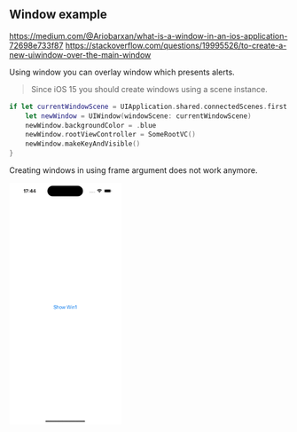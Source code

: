 ## Window example

https://medium.com/@Ariobarxan/what-is-a-window-in-an-ios-application-72698e733f87
https://stackoverflow.com/questions/19995526/to-create-a-new-uiwindow-over-the-main-window

Using window you can overlay window which presents alerts. 
> Since iOS 15 you should create windows using a scene instance.

```swift
if let currentWindowScene = UIApplication.shared.connectedScenes.first as?  UIWindowScene {
    let newWindow = UIWindow(windowScene: currentWindowScene)
    newWindow.backgroundColor = .blue
    newWindow.rootViewController = SomeRootVC()
    newWindow.makeKeyAndVisible()
}
```

Creating windows in using frame argument does not work anymore.

<img src="preview.gif" width="40%" >
